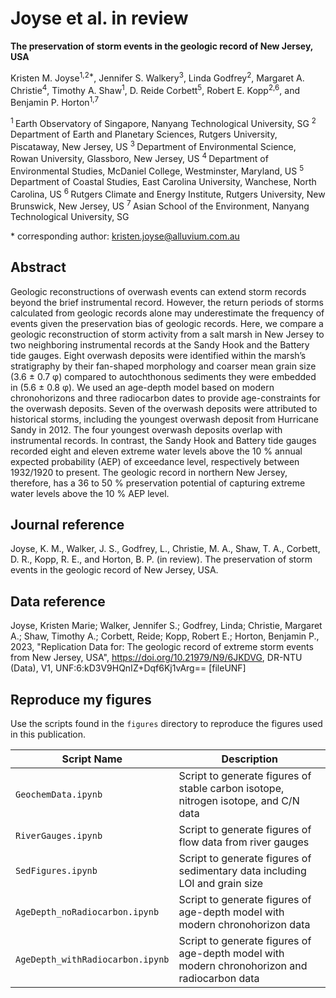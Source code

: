 # Joyse et al. in review

**The preservation of storm events in the geologic record of New Jersey, USA**

Kristen M. Joyse<sup>1,2\*</sup>, Jennifer S. Walkery<sup>3</sup>, Linda Godfrey<sup>2</sup>, Margaret A. Christie<sup>4</sup>, Timothy A. Shaw<sup>1</sup>, D. Reide Corbett<sup>5</sup>, Robert E. Kopp<sup>2,6</sup>, and Benjamin P. Horton<sup>1,7</sup>

<sup>1 </sup> Earth Observatory of Singapore, Nanyang Technological University, SG
<sup>2 </sup> Department of Earth and Planetary Sciences, Rutgers University, Piscataway, New Jersey, US
<sup>3 </sup> Department of Environmental Science, Rowan University, Glassboro, New Jersey, US
<sup>4 </sup> Department of Environmental Studies, McDaniel College, Westminster, Maryland, US
<sup>5 </sup> Department of Coastal Studies, East Carolina University, Wanchese, North Carolina, US
<sup>6 </sup> Rutgers Climate and Energy Institute, Rutgers University, New Brunswick, New Jersey, US
<sup>7 </sup> Asian School of the Environment, Nanyang Technological University, SG

\* corresponding author:  kristen.joyse@alluvium.com.au


## Abstract
Geologic reconstructions of overwash events can extend storm records beyond the brief instrumental record. However, the return periods of storms calculated from geologic records alone may underestimate the frequency of events given the preservation bias of geologic records. Here, we compare a geologic reconstruction of storm activity from a salt marsh in New Jersey to two neighboring instrumental records at the Sandy Hook and the Battery tide gauges. Eight overwash deposits were identified within the marsh’s stratigraphy by their fan-shaped morphology and coarser mean grain size (3.6 ± 0.7 φ) compared to autochthonous sediments they were embedded in (5.6 ± 0.8 φ). We used an age-depth model based on modern chronohorizons and three radiocarbon dates to provide age-constraints for the overwash deposits. Seven of the overwash deposits were attributed to historical storms, including the youngest overwash deposit from Hurricane Sandy in 2012. The four youngest overwash deposits overlap with instrumental records. In contrast, the Sandy Hook and Battery tide gauges recorded eight and eleven extreme water levels above the 10 % annual expected probability (AEP) of exceedance level, respectively between 1932/1920 to present. The geologic record in northern New Jersey, therefore, has a 36 to 50 % preservation potential of capturing extreme water levels above the 10 % AEP level.


## Journal reference
Joyse, K. M., Walker, J. S., Godfrey, L., Christie, M. A., Shaw, T. A., Corbett, D. R., Kopp, R. E., and Horton, B. P. (in review). The preservation of storm events in the geologic record of New Jersey, USA.


## Data reference

Joyse, Kristen Marie; Walker, Jennifer S.; Godfrey, Linda; Christie, Margaret A.; Shaw, Timothy A.; Corbett, Reide; Kopp, Robert E.; Horton, Benjamin P., 2023, "Replication Data for: The geologic record of extreme storm events from New Jersey, USA", https://doi.org/10.21979/N9/6JKDVG, DR-NTU (Data), V1, UNF:6:kD3V9HQnIZ+Dqf6Kj1vArg== [fileUNF]


## Reproduce my figures
Use the scripts found in the `figures` directory to reproduce the figures used in this publication.

| Script Name | Description |
| --- | --- |
| `GeochemData.ipynb` | Script to generate figures of stable carbon isotope, nitrogen isotope, and C/N data |
| `RiverGauges.ipynb` | Script to generate figures of flow data from river gauges |
| `SedFigures.ipynb` | Script to generate figures of sedimentary data including LOI and grain size |
| `AgeDepth_noRadiocarbon.ipynb` | Script to generate figures of age-depth model with modern chronohorizon data |
| `AgeDepth_withRadiocarbon.ipynb` | Script to generate figures of age-depth model with modern chronohorizon and radiocarbon data |
